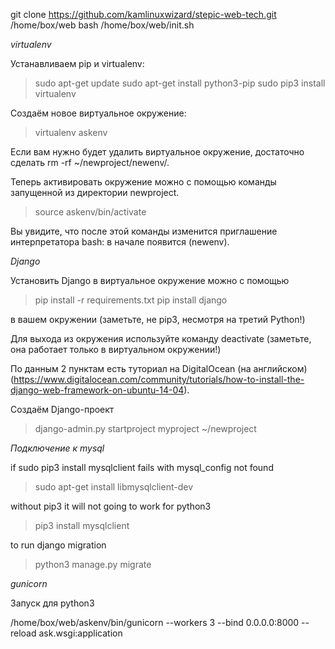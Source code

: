 git clone https://github.com/kamlinuxwizard/stepic-web-tech.git /home/box/web
bash /home/box/web/init.sh

*virtualenv*

Устанавливаем pip и virtualenv:

> sudo apt-get update
> sudo apt-get install python3-pip
> sudo pip3 install virtualenv

Создаём новое виртуальное окружение:

> virtualenv askenv

Если вам нужно будет удалить виртуальное окружение, достаточно сделать rm -rf ~/newproject/newenv/.

Теперь активировать окружение можно с помощью команды запущенной из директории newproject.

> source askenv/bin/activate

Вы увидите, что после этой команды изменится приглашение интерпретатора bash: в начале появится (newenv).

*Django*

Установить Django в виртуальное окружение можно с помощью

> pip install -r requirements.txt
> pip install django

в вашем окружении (заметьте, не pip3, несмотря на третий Python!)

Для выхода из окружения используйте команду deactivate (заметьте, она работает только в виртуальном окружении!)

По данным 2 пунктам есть туториал на DigitalOcean (на английском) (https://www.digitalocean.com/community/tutorials/how-to-install-the-django-web-framework-on-ubuntu-14-04).

Создаём Django-проект

> django-admin.py startproject myproject ~/newproject

*Подключение к mysql*

if sudo pip3 install mysqlclient fails with mysql_config not found

>sudo apt-get install libmysqlclient-dev

without pip3 it will not going to work for python3

> pip3 install mysqlclient

to run django migration

> python3 manage.py migrate

*gunicorn*

Запуск для python3

/home/box/web/askenv/bin/gunicorn --workers 3 --bind 0.0.0.0:8000 --reload ask.wsgi:application
